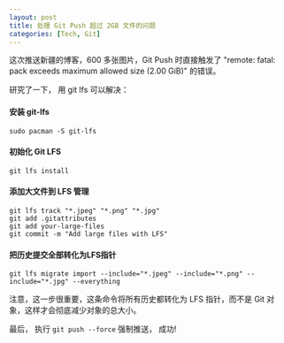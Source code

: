 ```yaml
---
layout: post
title: 处理 Git Push 超过 2GB 文件的问题
categories: [Tech, Git]
---
```


这次推送新疆的博客，600 多张图片，Git Push 时直接触发了 "remote: fatal: pack exceeds maximum allowed size (2.00 GiB)" 的错误。

研究了一下， 用 git lfs 可以解决：

#### 安装 git-lfs 
```sudo pacman -S git-lfs```

#### 初始化 Git LFS
```git lfs install```

#### 添加大文件到 LFS 管理
```
git lfs track "*.jpeg" "*.png" "*.jpg"
git add .gitattributes
git add your-large-files
git commit -m "Add large files with LFS"
```

#### 把历史提交全部转化为LFS指针
```
git lfs migrate import --include="*.jpeg" --include="*.png" --include="*.jpg" --everything
```

注意，这一步很重要，这条命令将所有历史都转化为 LFS 指针，而不是 Git 对象，这样才会彻底减少对象的总大小。

最后， 执行 ```git push --force``` 强制推送， 成功!



